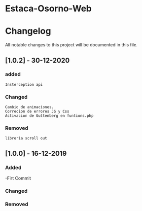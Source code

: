 # Estaca-Osorno-Web

# Changelog
All notable changes to this project will be documented in this file.

## [1.0.2] - 30-12-2020

### added
    Insterception api
### Changed
    Cambio de animaciones.
    Correcion de errores JS y Css
    Activacion de Guttenberg en funtions.php

### Removed
    libreria scroll out

## [1.0.0] - 16-12-2019

### Added
-Firt Commit
### Changed

### Removed
